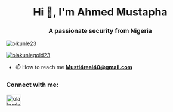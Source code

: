 <h1 align="center">Hi 👋, I'm Ahmed Mustapha</h1>
<h3 align="center">A passionate security from Nigeria</h3>

<p align="left"> <img src="https://komarev.com/ghpvc/?username=olkunle23&label=Profile%20views&color=0e75b6&style=flat" alt="olkunle23" /> </p>

<p align="left"> <a href="https://twitter.com/olakunlegold23" target="blank"><img src="https://img.shields.io/twitter/follow/olakunlegold23?logo=twitter&style=for-the-badge" alt="olakunlegold23" /></a> </p>

- 📫 How to reach me **Musti4real40@gmail.com**

<h3 align="left">Connect with me:</h3>
<p align="left">
<a href="https://twitter.com/olakunlegold23" target="blank"><img align="center" src="https://raw.githubusercontent.com/rahuldkjain/github-profile-readme-generator/master/src/images/icons/Social/twitter.svg" alt="olakunlegold23" height="30" width="40" /></a>
</p>
